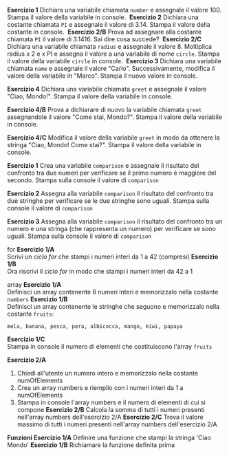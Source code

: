 **Esercizio 1**
Dichiara una variabile chiamata `number` e assegnale il valore 100. 
Stampa il valore della variabile in console.
​
**Esercizio 2**
Dichiara una costante chiamata `PI` e assegnale il valore di 3.14. Stampa il valore della costante in console.
​
**Esercizio 2/B**
Prova ad assegnare alla costante chiamata `PI` il valore di 3.1416. Sai dire cosa succede?
​
**Esercizio 2/C**
Dichiara una variabile chiamata `radius` e assegnale il valore 8.
Moltiplica radius x 2 e x PI e assegna il valore a una variabile di nome `circle`.
Stampa il valore della variabile `circle` in console.
​
**Esercizio 3**
Dichiara una variabile chiamata `name` e assegnale il valore "Carlo". Successivamente, modifica il valore della variabile in "Marco". Stampa il nuovo valore in console.

**Esercizio 4**
Dichiara una variabile chiamata `greet` e assegnale il valore "Ciao, Mondo!". Stampa il valore della variabile in console.

**Esercizio 4/B**
Prova a dichiarare di nuovo la variabile chiamata `greet` assegnandole il valore "Come stai, Mondo?". Stampa il valore della variabile in console.

**Esercizio 4/C**
Modifica il valore della variabile `greet` in modo da ottenere la stringa "Ciao, Mondo! Come stai?". Stampa il valore della variabile in console.

**Esercizio 1**
Crea una variabile `comparison` e assegnale il risultato del confronto tra due numeri per verificare se il primo numero è maggiore del secondo. Stampa sulla console il valore di `comparison`

**Esercizio 2**
Assegna alla variabile `comparison` il risultato del confronto tra due stringhe per verificare se le due stringhe sono uguali. Stampa sulla console il valore di `comparison`

**Esercizio 3**
Assegna alla variabile `comparison` il risultato del confronto tra un numero e una stringa (che rappresenta un numero) per verificare se sono uguali. Stampa sulla console il valore di `comparison`


for
**Esercizio 1/A**  
Scrivi un *ciclo for* che stampi i numeri interi da 1 a 42 (compresi) 
**Esercizio 1/B**  
Ora riscrivi il *ciclo for* in modo che stampi i numeri interi da 42 a 1 

array
**Esercizio 1/A**  
Definisci un array contenente 8 numeri interi e memorizzalo nella costante `numbers` 
**Esercizio 1/B**  
Definisci un array contenente le stringhe che seguono e memorizzalo nella costante `fruits`: 
```
mela, banana, pesca, pera, albicocca, mango, kiwi, papaya
```
**Esercizio 1/C**  
Stampa in console il numero di elementi che costituiscono l'array `fruits`

**Esercizio 2/A**
1. Chiedi all'utente un numero intero e memorizzalo nella costante numOfElements
2. Crea un array numbers e riempilo con i numeri interi da 1 a numOfElements
3. Stampa in console l'array numbers e il numero di elementi di cui si compone
**Esercizio 2/B** 
Calcola la somma di tutti i numeri presenti nell'array numbers dell'esercizio 2/A
**Esercizio 2/C**
Trova il valore massimo di tutti i numeri presenti nell'array numbers dell'esercizio 2/A



**Funzioni**
**Esercizio 1/A**
Definire una funzione che stampi la stringa 'Ciao Mondo'
**Esercizio 1/B**
Richiamare la funzione definita prima




